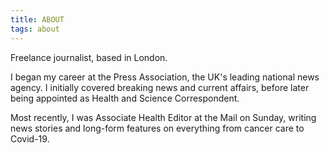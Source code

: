 ```yaml
---
title: ABOUT
tags: about
---
```

Freelance journalist, based in London. 

I began my career at the Press Association, the UK's leading national news agency. I initially covered breaking news and current affairs, before later being appointed as Health and Science Correspondent. 

Most recently, I was Associate Health Editor at the Mail on Sunday, writing news stories and long-form features on everything from cancer care to Covid-19.